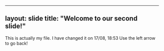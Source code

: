 



--- 
layout: slide
title: "Welcome to our second slide!"
---
This is actually my file. I have changed it on 17/08, 18:53
Use the left arrow to go back!


